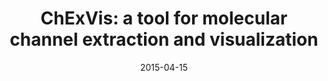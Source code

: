 ---
title: "ChExVis: a tool for molecular channel extraction and visualization"
authors: "Talha Bin Masood, Sankaran Sandhya, Nagasuma Chandra, Vijay Natarajan"
scivis_authors: [ "talma90" ]
venue: "BMC Bioinformatics, 16:119"
year: 2015
date: 2015-04-15
doi: "10.1186/s12859-015-0545-9"
pdf: "https://bmcbioinformatics.biomedcentral.com/track/pdf/10.1186/s12859-015-0545-9.pdf"
bib: "https://dblp.org/rec/journals/bmcbi/MasoodSCN15.bib"
thumbnail: "/images/publications/2015_Masood_Sandhya_Chandra_Natarajan.png"
link: "https://vgl.csa.iisc.ac.in/chexvis/"
link_title: "Webserver"
---